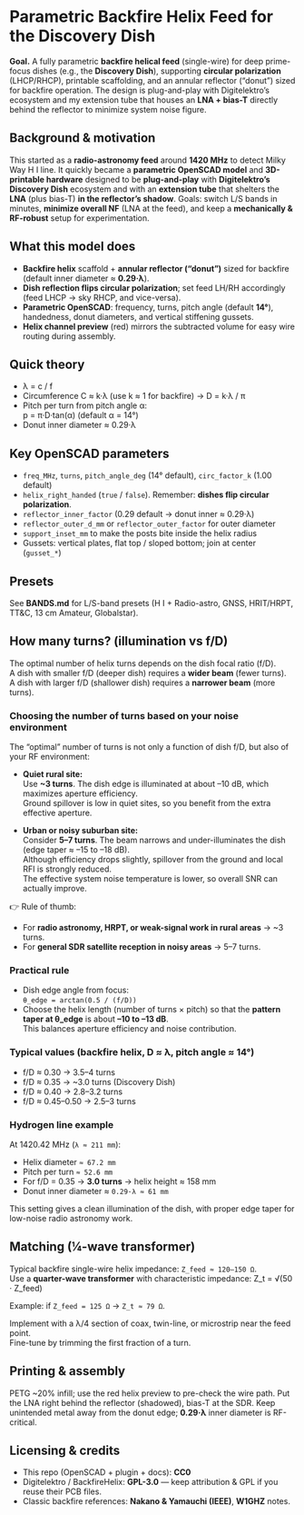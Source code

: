 # Parametric Backfire Helix Feed for the Discovery Dish

**Goal.** A fully parametric **backfire helical feed** (single-wire) for deep prime-focus dishes (e.g., the **Discovery Dish**), supporting **circular polarization** (LHCP/RHCP), printable scaffolding, and an annular reflector (“donut”) sized for backfire operation. The design is plug-and-play with Digitelektro’s ecosystem and my extension tube that houses an **LNA + bias-T** directly behind the reflector to minimize system noise figure.

## Background & motivation

This started as a **radio-astronomy feed** around **1420 MHz** to detect Milky Way H I line. It quickly became a **parametric OpenSCAD model** and **3D-printable hardware** designed to be **plug-and-play** with **Digitelektro’s Discovery Dish** ecosystem and with an **extension tube** that shelters the **LNA** (plus bias-T) **in the reflector’s shadow**. Goals: switch L/S bands in minutes, **minimize overall NF** (LNA at the feed), and keep a **mechanically & RF-robust** setup for experimentation.

## What this model does

- **Backfire helix** scaffold + **annular reflector (“donut”)** sized for backfire (default inner diameter ≈ **0.29·λ**).
- **Dish reflection flips circular polarization**; set feed LH/RH accordingly (feed LHCP → sky RHCP, and vice-versa).
- **Parametric OpenSCAD**: frequency, turns, pitch angle (default **14°**), handedness, donut diameters, and vertical stiffening gussets.
- **Helix channel preview** (red) mirrors the subtracted volume for easy wire routing during assembly.

## Quick theory

- λ = c / f
- Circumference C ≈ k·λ (use k ≈ 1 for backfire) → D = k·λ / π
- Pitch per turn from pitch angle α:  
  p = π·D·tan(α)  (default α = 14°)
- Donut inner diameter ≈ 0.29·λ

## Key OpenSCAD parameters

- `freq_MHz`, `turns`, `pitch_angle_deg` (14° default), `circ_factor_k` (1.00 default)
- `helix_right_handed` (`true` / `false`). Remember: **dishes flip circular polarization**.
- `reflector_inner_factor` (0.29 default → donut inner ≈ 0.29·λ)
- `reflector_outer_d_mm` or `reflector_outer_factor` for outer diameter
- `support_inset_mm` to make the posts bite inside the helix radius
- Gussets: vertical plates, flat top / sloped bottom; join at center (`gusset_*`)

## Presets

See **BANDS.md** for L/S-band presets (H I + Radio-astro, GNSS, HRIT/HRPT, TT&C, 13 cm Amateur, Globalstar).

## How many turns? (illumination vs f/D)

The optimal number of helix turns depends on the dish focal ratio (f/D).  
A dish with smaller f/D (deeper dish) requires a **wider beam** (fewer turns).  
A dish with larger f/D (shallower dish) requires a **narrower beam** (more turns).

### Choosing the number of turns based on your noise environment

The “optimal” number of turns is not only a function of dish f/D, but also of your RF environment:

- **Quiet rural site:**  
  Use **~3 turns**. The dish edge is illuminated at about –10 dB, which maximizes aperture efficiency.  
  Ground spillover is low in quiet sites, so you benefit from the extra effective aperture.

- **Urban or noisy suburban site:**  
  Consider **5–7 turns**. The beam narrows and under-illuminates the dish (edge taper ≈ –15 to –18 dB).  
  Although efficiency drops slightly, spillover from the ground and local RFI is strongly reduced.  
  The effective system noise temperature is lower, so overall SNR can actually improve.

👉 Rule of thumb:  
- For **radio astronomy, HRPT, or weak-signal work in rural areas** → ~3 turns.  
- For **general SDR satellite reception in noisy areas** → 5–7 turns.

### Practical rule
- Dish edge angle from focus:  
  `θ_edge = arctan(0.5 / (f/D))`  
- Choose the helix length (number of turns × pitch) so that the **pattern taper at θ_edge** is about **–10 to –13 dB**.  
  This balances aperture efficiency and noise contribution.

### Typical values (backfire helix, D ≈ λ, pitch angle ≈ 14°)
- f/D ≈ 0.30 → 3.5–4 turns  
- f/D ≈ 0.35 → ~3.0 turns (Discovery Dish)  
- f/D ≈ 0.40 → 2.8–3.2 turns  
- f/D ≈ 0.45–0.50 → 2.5–3 turns

### Hydrogen line example
At 1420.42 MHz (`λ ≈ 211 mm`):  
- Helix diameter `≈ 67.2 mm`  
- Pitch per turn `≈ 52.6 mm`  
- For f/D = 0.35 → **3.0 turns** → helix height ≈ 158 mm  
- Donut inner diameter ≈ `0.29·λ ≈ 61 mm`  

This setting gives a clean illumination of the dish, with proper edge taper for low-noise radio astronomy work.

## Matching (¼-wave transformer)

Typical backfire single-wire helix impedance: `Z_feed ≈ 120–150 Ω`.  
Use a **quarter-wave transformer** with characteristic impedance: Z_t = √(50 · Z_feed)

Example: if `Z_feed = 125 Ω` → `Z_t ≈ 79 Ω`.  

Implement with a λ/4 section of coax, twin-line, or microstrip near the feed point.  
Fine-tune by trimming the first fraction of a turn.  

## Printing & assembly

PETG ~20% infill; use the red helix preview to pre-check the wire path. Put the LNA right behind the reflector (shadowed), bias-T at the SDR. Keep unintended metal away from the donut edge; **0.29·λ** inner diameter is RF-critical.

## Licensing & credits

- This repo (OpenSCAD + plugin + docs): **CC0**
- Digitelektro / BackfireHelix: **GPL-3.0** — keep attribution & GPL if you reuse their PCB files.
- Classic backfire references: **Nakano & Yamauchi (IEEE)**, **W1GHZ** notes.
